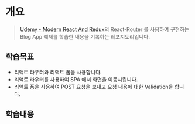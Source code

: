 # 개요
> [Udemy - Modern React And Redux](https://www.udemy.com/react-redux/)의 React-Router 를 사용하여 구현하는 Blog App 예제를 학습한 내용을 기록하는 레포지토리입니다.

## 학습목표
- 리액트 라우터와 리액트 폼을 사용합니다.
- 리액트 라우터를 사용하여 SPA 에서 화면을 이동시킵니다.
- 리액트 폼을 사용하여 POST 요청을 보내고 요청 내용에 대한 Validation을 합니다.

## 학습내용
